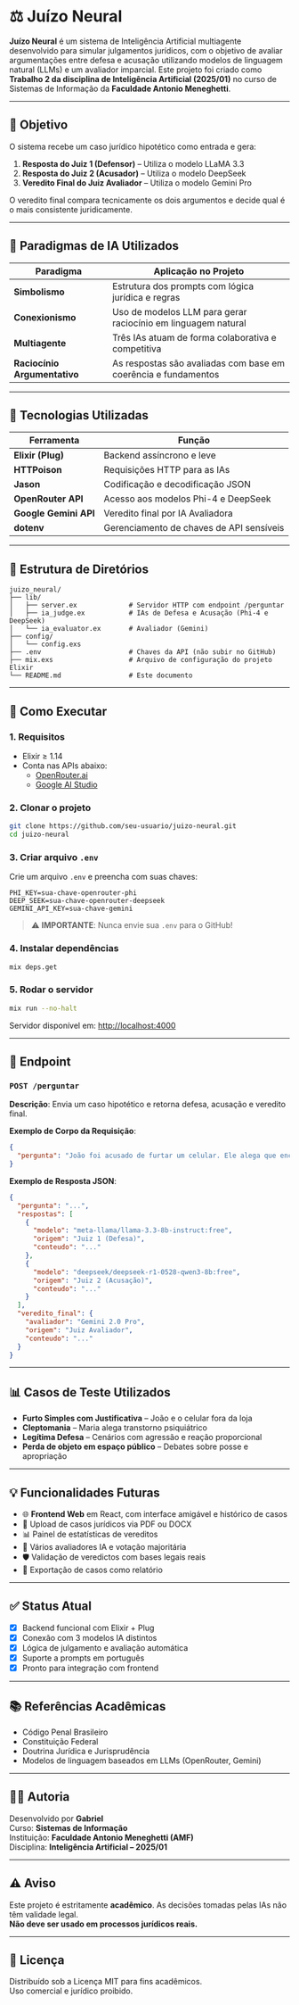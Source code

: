 # ⚖️ Juízo Neural

**Juízo Neural** é um sistema de Inteligência Artificial multiagente desenvolvido para simular julgamentos jurídicos, com o objetivo de avaliar argumentações entre defesa e acusação utilizando modelos de linguagem natural (LLMs) e um avaliador imparcial. Este projeto foi criado como **Trabalho 2 da disciplina de Inteligência Artificial (2025/01)** no curso de Sistemas de Informação da **Faculdade Antonio Meneghetti**.

---

## 🧠 Objetivo

O sistema recebe um caso jurídico hipotético como entrada e gera:

1. **Resposta do Juiz 1 (Defensor)** – Utiliza o modelo LLaMA 3.3
2. **Resposta do Juiz 2 (Acusador)** – Utiliza o modelo DeepSeek
3. **Veredito Final do Juiz Avaliador** – Utiliza o modelo Gemini Pro

O veredito final compara tecnicamente os dois argumentos e decide qual é o mais consistente juridicamente.

---

## 🧩 Paradigmas de IA Utilizados

| Paradigma | Aplicação no Projeto |
|----------|----------------------|
| **Simbolismo** | Estrutura dos prompts com lógica jurídica e regras |
| **Conexionismo** | Uso de modelos LLM para gerar raciocínio em linguagem natural |
| **Multiagente** | Três IAs atuam de forma colaborativa e competitiva |
| **Raciocínio Argumentativo** | As respostas são avaliadas com base em coerência e fundamentos |

---

## 🚀 Tecnologias Utilizadas

| Ferramenta | Função |
|------------|--------|
| **Elixir (Plug)** | Backend assíncrono e leve |
| **HTTPoison** | Requisições HTTP para as IAs |
| **Jason** | Codificação e decodificação JSON |
| **OpenRouter API** | Acesso aos modelos Phi-4 e DeepSeek |
| **Google Gemini API** | Veredito final por IA Avaliadora |
| **dotenv** | Gerenciamento de chaves de API sensíveis |

---

## 📁 Estrutura de Diretórios

```
juizo_neural/
├── lib/
│   ├── server.ex             # Servidor HTTP com endpoint /perguntar
│   ├── ia_judge.ex           # IAs de Defesa e Acusação (Phi-4 e DeepSeek)
│   └── ia_evaluator.ex       # Avaliador (Gemini)
├── config/
│   └── config.exs
├── .env                      # Chaves da API (não subir no GitHub)
├── mix.exs                   # Arquivo de configuração do projeto Elixir
└── README.md                 # Este documento
```

---

## 🧪 Como Executar

### 1. Requisitos

- Elixir ≥ 1.14
- Conta nas APIs abaixo:
  - [OpenRouter.ai](https://openrouter.ai/)
  - [Google AI Studio](https://makersuite.google.com/app)

### 2. Clonar o projeto

```bash
git clone https://github.com/seu-usuario/juizo-neural.git
cd juizo-neural
```

### 3. Criar arquivo `.env`

Crie um arquivo `.env` e preencha com suas chaves:

```env
PHI_KEY=sua-chave-openrouter-phi
DEEP_SEEK=sua-chave-openrouter-deepseek
GEMINI_API_KEY=sua-chave-gemini
```

> ⚠️ **IMPORTANTE**: Nunca envie sua `.env` para o GitHub!

### 4. Instalar dependências

```bash
mix deps.get
```

### 5. Rodar o servidor

```bash
mix run --no-halt
```

Servidor disponível em: [http://localhost:4000](http://localhost:4000)

---

## 📡 Endpoint

### `POST /perguntar`

**Descrição**: Envia um caso hipotético e retorna defesa, acusação e veredito final.

**Exemplo de Corpo da Requisição**:

```json
{
  "pergunta": "João foi acusado de furtar um celular. Ele alega que encontrou no chão fora da loja. Como a defesa e acusação devem argumentar?"
}
```

**Exemplo de Resposta JSON**:

```json
{
  "pergunta": "...",
  "respostas": [
    {
      "modelo": "meta-llama/llama-3.3-8b-instruct:free",
      "origem": "Juiz 1 (Defesa)",
      "conteudo": "..."
    },
    {
      "modelo": "deepseek/deepseek-r1-0528-qwen3-8b:free",
      "origem": "Juiz 2 (Acusação)",
      "conteudo": "..."
    }
  ],
  "veredito_final": {
    "avaliador": "Gemini 2.0 Pro",
    "origem": "Juiz Avaliador",
    "conteudo": "..."
  }
}
```

---

## 📊 Casos de Teste Utilizados

- **Furto Simples com Justificativa** – João e o celular fora da loja
- **Cleptomania** – Maria alega transtorno psiquiátrico
- **Legítima Defesa** – Cenários com agressão e reação proporcional
- **Perda de objeto em espaço público** – Debates sobre posse e apropriação

---

## 💡 Funcionalidades Futuras

- 🌐 **Frontend Web** em React, com interface amigável e histórico de casos
- 📝 Upload de casos jurídicos via PDF ou DOCX
- 📊 Painel de estatísticas de vereditos
- 🧠 Vários avaliadores IA e votação majoritária
- 🛡️ Validação de veredictos com bases legais reais
- 🧾 Exportação de casos como relatório

---

## ✅ Status Atual

- [x] Backend funcional com Elixir + Plug
- [x] Conexão com 3 modelos IA distintos
- [x] Lógica de julgamento e avaliação automática
- [x] Suporte a prompts em português
- [x] Pronto para integração com frontend

---

## 📚 Referências Acadêmicas

- Código Penal Brasileiro
- Constituição Federal
- Doutrina Jurídica e Jurisprudência
- Modelos de linguagem baseados em LLMs (OpenRouter, Gemini)

---

## 👨‍🏫 Autoria

Desenvolvido por **Gabriel**  
Curso: **Sistemas de Informação**  
Instituição: **Faculdade Antonio Meneghetti (AMF)**  
Disciplina: **Inteligência Artificial – 2025/01**  

---

## ⚠️ Aviso

Este projeto é estritamente **acadêmico**. As decisões tomadas pelas IAs não têm validade legal.  
**Não deve ser usado em processos jurídicos reais.**

---

## 📄 Licença

Distribuído sob a Licença MIT para fins acadêmicos.  
Uso comercial e jurídico proibido.
